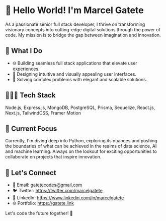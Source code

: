 # 👋 Hello World! I'm Marcel Gatete

As a passionate senior full stack developer, I thrive on transforming visionary concepts into cutting-edge digital solutions through the power of code. My mission is to bridge the gap between imagination and innovation.

## 🚀 What I Do

- 🌐 Building seamless full stack applications that elevate user experiences.
- 🎨 Designing intuitive and visually appealing user interfaces.
- 🚧 Solving complex problems with elegant and scalable solutions.

## 👨🏽‍💻 Tech Stack

Node.js, Express.js, MongoDB, PostgreSQL, Prisma, Sequelize, React.js, Next.js, TailwindCSS, Framer Motion

## 🔭 Current Focus

Currently, I'm diving deep into Python, exploring its nuances and pushing the boundaries of what can be achieved in the realms of data science, AI and machine learning. Always on the lookout for exciting opportunities to collaborate on projects that inspire innovation.

## 🌟 Let's Connect

- 📧 Email: gatetecodes@gmail.com
- 🐦 Twitter: https://twitter.com/marcelgatete
- 💼 LinkedIn: https://www.linkedin.com/in/marcelgatete
- 🌐 Portfolio: https://gatete.link

Let's code the future together! 🚀


<!---
gatetecodes/gatetecodes is a ✨ special ✨ repository because its `README.md` (this file) appears on your GitHub profile.
You can click the Preview link to take a look at your changes.
--->
